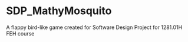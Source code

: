 # SDP_MathyMosquito
A flappy bird-like game created for Software Design Project for 1281.01H FEH course 
